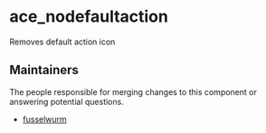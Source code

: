ace_nodefaultaction
===========

Removes default action icon


## Maintainers

The people responsible for merging changes to this component or answering potential questions.

- [fusselwurm](https://github.com/fusselwurm)
